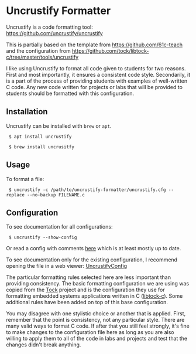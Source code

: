 # Uncrustify Formatter

Uncrustify is a code formatting tool: https://github.com/uncrustify/uncrustify

This is partially based on the template from https://github.com/61c-teach and the
configuration from https://github.com/tock/libtock-c/tree/master/tools/uncrustify

I like using Uncrustify to format all code given to students for two reasons.
First and most importantly, it ensures a consistent code style. Secondarily, it
is a part of the process of providing students with examples of well-written C
code. Any new code written for projects or labs that will be provided to
students should be formatted with this configuration.

## Installation

Uncrustify can be installed with `brew` or `apt`.

```
 $ apt install uncrustify
```

```
 $ brew install uncrusitfy
```


## Usage

To format a file:

```
 $ uncrustify -c /path/to/uncrustify-formatter/uncrustify.cfg --replace --no-backup FILENAME.c
```


## Configuration


To see documentation for all configurations:

```
 $ uncrustify --show-config
```

Or read a config with comments
[here](https://github.com/uncrustify/uncrustify/blob/master/documentation/htdocs/config.txt)
which is at least mostly up to date.

To see documentation only for the existing configuration, I recommend opening
the file in a web viewer:
[UncrustifyConfig](https://cdanu.github.io/uncrustify_config_preview/index.html)

The particular formatting rules selected here are less important than providing
consistency. The basic formatting configuration we are using was copied from
the [Tock](https://tockos.org) project and is the configuration they use for
formatting embedded systems applications written in C
([libtock-c](https://github.com/tock/libtock-c/tree/master/tools/uncrustify)).
Some additional rules have been added on top of this base configuration.

You may disagree with one stylistic choice or another that is applied. First,
remember that the point is consistency, not any particular style. There are
many valid ways to format C code. If after that you still feel strongly, it's
fine to make changes to the configuration file here as long as you are also
willing to apply them to all of the code in labs and projects and test that the
changes didn't break anything.

